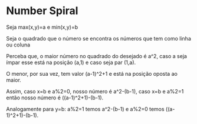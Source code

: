 # Number Spiral

Seja max(x,y)=a e min(x,y)=b

Seja o quadrado que o número se encontra os números que tem como linha ou coluna

Perceba que, o maior número no quadrado do desejado é a^2,  caso a seja ímpar esse está na posição (a,1) e caso seja par (1,a).

O menor, por sua vez, tem valor (a-1)^2+1 e está na posição oposta ao maior.

Assim, caso x=b e a%2=0, nosso número é a^2-(b-1), caso x=b e a%2=1 então nosso número é ((a-1)^2+1)-(b-1).

Analogamente para y=b: a%2=1 temos a^2-(b-1) e a%2=0 temos ((a-1)^2+1)-(b-1).

